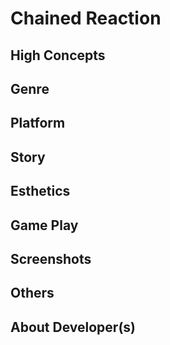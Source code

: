 Chained Reaction
======

High Concepts
------

Genre
------

Platform
------

Story
------

Esthetics
------

Game Play
------

Screenshots
------

Others
------

About Developer(s)
------
